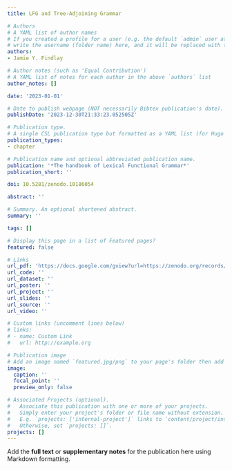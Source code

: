 ```yaml
---
title: LFG and Tree-Adjoining Grammar

# Authors
# A YAML list of author names
# If you created a profile for a user (e.g. the default `admin` user at `content/authors/admin/`), 
# write the username (folder name) here, and it will be replaced with their full name and linked to their profile.
authors:
- Jamie Y. Findlay

# Author notes (such as 'Equal Contribution')
# A YAML list of notes for each author in the above `authors` list
author_notes: []

date: '2023-01-01'

# Date to publish webpage (NOT necessarily Bibtex publication's date).
publishDate: '2023-12-30T21:33:23.052505Z'

# Publication type.
# A single CSL publication type but formatted as a YAML list (for Hugo requirements).
publication_types:
- chapter

# Publication name and optional abbreviated publication name.
publication: '*The handbook of Lexical Functional Grammar*'
publication_short: ''

doi: 10.5281/zenodo.10186054

abstract: ''

# Summary. An optional shortened abstract.
summary: ''

tags: []

# Display this page in a list of Featured pages?
featured: false

# Links
url_pdf: 'https://docs.google.com/gview?url=https://zenodo.org/records/10186054/files/312-dalrymple-2023-43.pdf'
url_code: ''
url_dataset: ''
url_poster: ''
url_project: ''
url_slides: ''
url_source: ''
url_video: ''

# Custom links (uncomment lines below)
# links:
# - name: Custom Link
#   url: http://example.org

# Publication image
# Add an image named `featured.jpg/png` to your page's folder then add a caption below.
image:
  caption: ''
  focal_point: ''
  preview_only: false

# Associated Projects (optional).
#   Associate this publication with one or more of your projects.
#   Simply enter your project's folder or file name without extension.
#   E.g. `projects: ['internal-project']` links to `content/project/internal-project/index.md`.
#   Otherwise, set `projects: []`.
projects: []
---
```


Add the **full text** or **supplementary notes** for the publication here using Markdown formatting.
